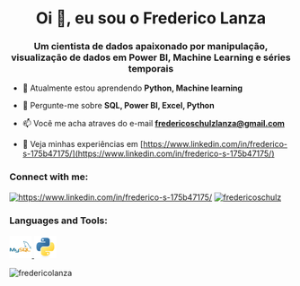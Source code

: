 <h1 align="center">Oi 👋, eu sou o Frederico Lanza</h1>
<h3 align="center">Um cientista de dados apaixonado por manipulação, visualização de dados em Power BI, Machine Learning e séries temporais</h3>

- 🌱 Atualmente estou aprendendo **Python, Machine learning**

- 💬 Pergunte-me sobre **SQL, Power BI, Excel, Python**

- 📫 Você me acha atraves do e-mail **fredericoschulzlanza@gmail.com**

- 📄 Veja minhas experiências em [https://www.linkedin.com/in/frederico-s-175b47175/](https://www.linkedin.com/in/frederico-s-175b47175/)

<h3 align="left">Connect with me:</h3>
<p align="left">
<a href="https://linkedin.com/in/https://www.linkedin.com/in/frederico-s-175b47175/" target="blank"><img align="center" src="https://raw.githubusercontent.com/rahuldkjain/github-profile-readme-generator/master/src/images/icons/Social/linked-in-alt.svg" alt="https://www.linkedin.com/in/frederico-s-175b47175/" height="30" width="40" /></a>
<a href="https://instagram.com/fredericoschulz" target="blank"><img align="center" src="https://raw.githubusercontent.com/rahuldkjain/github-profile-readme-generator/master/src/images/icons/Social/instagram.svg" alt="fredericoschulz" height="30" width="40" /></a>
</p>

<h3 align="left">Languages and Tools:</h3>
<p align="left"> <a href="https://www.mysql.com/" target="_blank" rel="noreferrer"> <img src="https://raw.githubusercontent.com/devicons/devicon/master/icons/mysql/mysql-original-wordmark.svg" alt="mysql" width="40" height="40"/> </a> <a href="https://www.python.org" target="_blank" rel="noreferrer"> <img src="https://raw.githubusercontent.com/devicons/devicon/master/icons/python/python-original.svg" alt="python" width="40" height="40"/> </a> </p>

<p><img align="center" src="https://github-readme-stats.vercel.app/api/top-langs?username=fredericolanza&show_icons=true&locale=en&layout=compact" alt="fredericolanza" /></p>

<!---
- 👋 Hi, I’m @FredericoLanza
- 👀 I’m interested in ...
- 🌱 I’m currently learning ...
- 💞️ I’m looking to collaborate on ...
- 📫 How to reach me ...


FredericoLanza/FredericoLanza is a ✨ special ✨ repository because its `README.md` (this file) appears on your GitHub profile.
You can click the Preview link to take a look at your changes.
--->

